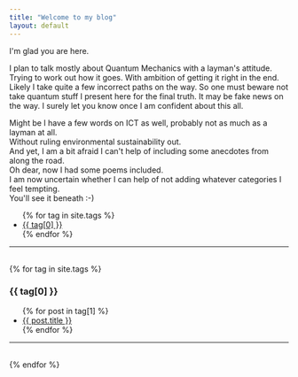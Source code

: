 ```yaml
---
title: "Welcome to my blog"
layout: default
---
```


I'm glad you are here.

I plan to talk mostly about Quantum Mechanics with a layman's attitude.  
Trying to work out how it goes. With ambition of getting it right in the end. Likely I take quite a few incorrect paths on the way. So one must beware not take quantum stuff I present here for the final truth. It may be fake news on the way. I surely let you know once I am confident about this all.

Might be I have a few words on ICT as well, probably not as much as a layman at all.  
Without ruling environmental sustainability out.  
And yet, I am a bit afraid I can't help of including some anecdotes from along the road.  
Oh dear, now I had some poems included.  
I am now uncertain whether I can help of not adding whatever categories I feel tempting.  
You'll see it beneath :-)

<ul>
{% for tag in site.tags %}
   <li>
      <a href="#{{ tag[0] }}">{{ tag[0] }}</a>
   </li>
{% endfor %}
</ul>
<HR>
<div style="page-break-after: always; visibility: hidden"> \pagebreak </div>
{% for tag in site.tags %}
  <h3 ID="{{ tag[0] }}">{{ tag[0] }}</h3>
  <ul>
    {% for post in tag[1] %}
      <li>
      <a href="../blog{{ post.url }}">{{ post.title }}</a>
      </li>
    {% endfor %}
  </ul>
  <HR>
 <div style="page-break-after: always; visibility: hidden"> \pagebreak </div>
{% endfor %}
